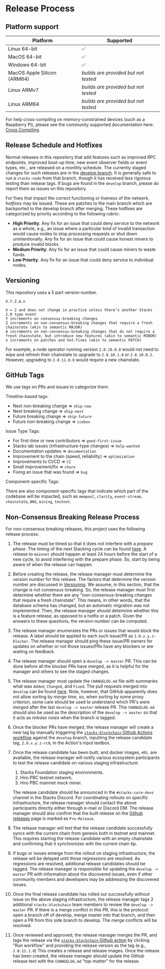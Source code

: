 # Release Process

## Platform support

| Platform                    | Supported                            |
| --------------------------- | ------------------------------------ |
| Linux 64-bit                | :white_check_mark:                   |
| MacOS 64-bit                | :white_check_mark:                   |
| Windows 64-bit              | :white_check_mark:                   |
| MacOS Apple Silicon (ARM64) | _builds are provided but not tested_ |
| Linux ARMv7                 | _builds are provided but not tested_ |
| Linux ARM64                 | _builds are provided but not tested_ |

For help cross-compiling on memory-constrained devices (such as a Raspberry Pi), please see the community supported documentation here: [Cross Compiling](https://github.com/dantrevino/cross-compiling-stacks-blockchain/blob/master/README.md).

## Release Schedule and Hotfixes

Normal releases in this repository that add features such as improved RPC endpoints, improved boot-up time, new event
observer fields or event types, etc., are released on a monthly schedule. The currently staged changes for such releases
are in the [develop branch](https://github.com/stacks-network/stacks-blockchain/tree/develop). It is generally safe to run
a `stacks-node` from that branch, though it has received less rigorous testing than release tags. If bugs are found in
the `develop` branch, please do report them as issues on this repository.

For fixes that impact the correct functioning or liveness of the network, _hotfixes_ may be issued. These are patches
to the main branch which are backported to the develop branch after merging. These hotfixes are categorized by priority
according to the following rubric:

- **High Priority**. Any fix for an issue that could deny service to the network as a whole, e.g., an issue where a particular kind of invalid transaction would cause nodes to stop processing requests or shut down unintentionally. Any fix for an issue that could cause honest miners to produce invalid blocks.
- **Medium Priority**. Any fix for an issue that could cause miners to waste funds.
- **Low Priority**. Any fix for an issue that could deny service to individual nodes.

## Versioning

This repository uses a 5 part version number.

```
X.Y.Z.A.n

X = 2 and does not change in practice unless there’s another Stacks 2.0 type event
Y increments on consensus-breaking changes
Z increments on non-consensus-breaking changes that require a fresh chainstate (akin to semantic MAJOR)
A increments on non-consensus-breaking changes that do not require a fresh chainstate, but introduce new features (akin to semantic MINOR)
n increments on patches and hot-fixes (akin to semantic PATCH)
```

For example, a node operator running version `2.0.10.0.0` would not need to wipe and refresh their chainstate
to upgrade to `2.0.10.1.0` or `2.0.10.0.1`. However, upgrading to `2.0.11.0.0` would require a new chainstate.

## GitHub Tags 
We use tags on PRs and issues to categorize them. 

Timeline-based tags:
- Next non-breaking change => `ship-now`
- Next breaking change => `ship-next`
- Future breaking change => `ship-future`
- Future non-breaking change => `icebox`

Issue Type Tags:
- For first-time or new contributors => `good-first-issue`
- Stacks lab issues (infrastructure-type changes) => `help-wanted`
- Documentation updates => `documentation`
- Improvement to the chain (speed, reliability) => `optimization`
- Improvements to CI/CD => `CI`
- Small improvement/fix => `chore`
- Fixing an issue that was found => `bug`

Component-specific Tags:

There are also component-specific tags that indicate which part of the codebase will be impacted, such as `mempool`,
`clarity`, `event-stream`, `chainstate`, `BNS`, `mining`, `testnet`.

## Non-Consensus Breaking Release Process

For non-consensus breaking releases, this project uses the following release process:

1. The release must be timed so that it does not interfere with a _prepare
   phase_. The timing of the next Stacking cycle can be found
   [here](https://stacking.club/cycles/next). A release to `mainnet` should happen
   at least 24 hours before the start of a new cycle, to avoid interfering
   with the prepare phase. So, start by being aware of when the release can
   happen.

1. Before creating the release, the release manager must determine the _version
   number_ for this release. The factors that determine the version number are
   discussed in [Versioning](#versioning). We assume, in this section,
   that the change is not consensus-breaking. So, the release manager must first
   determine whether there are any "non-consensus-breaking changes that require a
   fresh chainstate". This means, in other words, that the database schema has
   changed, but an automatic migration was not implemented. Then, the release manager
   should determine whether this is a feature release, as opposed to a hotfix or a
   patch. Given the answers to these questions, the version number can be computed.

1. The release manager enumerates the PRs or issues that would _block_
   the release. A label should be applied to each such issue/PR as
   `2.0.x.y.z-blocker`. The release manager should ping these
   issue/PR owners for updates on whether or not those issues/PRs have
   any blockers or are waiting on feedback.

1. The release manager should open a `develop -> master` PR. This can be done before
   all the blocker PRs have merged, as it is helpful for the manager and others
   to see the staged changes.

1. The release manager must update the `CHANGELOG.md` file with summaries what
   was `Added`, `Changed`, and `Fixed`. The pull requests merged into `develop`
   can be found
   [here](https://github.com/stacks-network/stacks-blockchain/pulls?q=is%3Apr+is%3Aclosed+base%3Adevelop+sort%3Aupdated-desc). Note, however, that GitHub apparently does not allow sorting by
   _merge time_, so, when sorting by some proxy criterion, some care should
   be used to understand which PR's were _merged_ after the last `develop ->
master` release PR. This `CHANGELOG.md` should also be used as the description
   of the `develop -> master` so that it acts as _release notes_ when the branch
   is tagged.

1. Once the blocker PRs have merged, the release manager will create a new tag
   by manually triggering the [`stacks-blockchain` Github Actions workflow](https://github.com/stacks-network/stacks-blockchain/actions/workflows/stacks-blockchain.yml)
   against the `develop` branch, inputting the release candidate tag, `2.0.x.y.z-rc0`,
   in the Action's input textbox.

1. Once the release candidate has been built, and docker images, etc. are available,
   the release manager will notify various ecosystem participants to test the release
   candidate on various staging infrastructure:

   1. Stacks Foundation staging environments.
   1. Hiro PBC testnet network.
   1. Hiro PBC mainnet mock miner.

   The release candidate should be announced in the `#stacks-core-devs` channel in the
   Stacks Discord. For coordinating rollouts on specific infrastructure, the release
   manager should contact the above participants directly either through e-mail or
   Discord DM. The release manager should also confirm that the built release on the
   [Github releases](https://github.com/stacks-network/stacks-blockchain/releases/)
   page is marked as `Pre-Release`.

1. The release manager will test that the release candidate successfully syncs with
   the current chain from genesis both in testnet and mainnet. This requires starting
   the release candidate with an empty chainstate and confirming that it synchronizes
   with the current chain tip.

1. If bugs or issues emerge from the rollout on staging infrastructure, the release
   will be delayed until those regressions are resolved. As regressions are resolved,
   additional release candidates should be tagged. The release manager is responsible
   for updating the `develop -> master` PR with information about the discovered issues,
   even if other community members and developers may be addressing the discovered
   issues.

1. Once the final release candidate has rolled out successfully without issue on the
   above staging infrastructure, the release manager tags 2 additional `stacks-blockchain`
   team members to review the `develop -> master` PR. If there is a merge conflict in this
   PR, this is the protocol: open a branch off of develop, merge master into that branch,
   and then open a PR from this side branch to develop. The merge conflicts will be
   resolved.

1. Once reviewed and approved, the release manager merges the PR, and tags the release
   via the [`stacks-blockchain` Github action](https://github.com/stacks-network/stacks-blockchain/actions/workflows/stacks-blockchain.yml)
   by clicking "Run workflow" and providing the release version as the tag (e.g.,
   `2.0.11.1.0`) This creates a release and release images. Once the release has been
   created, the release manager should update the Github release text with the
   `CHANGELOG.md` "top-matter" for the release.
